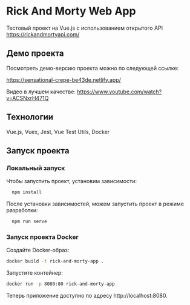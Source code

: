 
# Rick And Morty Web App

Тестовый проект на Vue.js с использованием открытого API https://rickandmortyapi.com/


## Демо проекта

Посмотреть демо-версию проекта можно по следующей ссылке:

https://sensational-crepe-be43de.netlify.app/

Видео в лучшем качестве: https://www.youtube.com/watch?v=ACSNxrH471Q

## Технологии

Vue.js, Vuex, Jest, Vue Test Utils, Docker


## Запуск проекта

### Локальный запуск

Чтобы запустить проект, установим зависимости:

```bash
  npm install
```

После установки зависимостей, можем запустить проект в режиме разработки:

```bash
  npm run serve
```

### Запуск проекта Docker

Создайте Docker-образ:

```bash
docker build -t rick-and-morty-app .
```

Запустите контейнер:

```bash
docker run -p 8080:80 rick-and-morty-app
```

Теперь приложение доступно по адресу http://localhost:8080.



